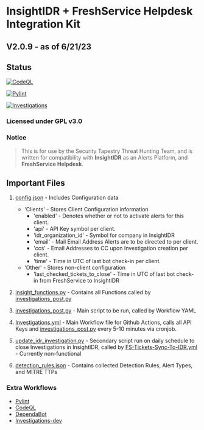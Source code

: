 # InsightIDR + FreshService Helpdesk Integration Kit

## V2.0.9 - as of 6/21/23

## Status

[![CodeQL](https://github.com/SecurityTapestry-Queen/is-fs-integration-st/actions/workflows/codeql.yml/badge.svg?branch=main)](https://github.com/SecurityTapestry-Queen/is-fs-integration-st/actions/workflows/codeql.yml)

[![Pylint](https://github.com/SecurityTapestry-Queen/is-fs-integration-st/actions/workflows/pylint.yml/badge.svg?branch=main)](https://github.com/SecurityTapestry-Queen/is-fs-integration-st/actions/workflows/pylint.yml)

[![Investigations](https://github.com/SecurityTapestry-Queen/is-fs-integration-st/actions/workflows/Investigations.yml/badge.svg?branch=main)](https://github.com/SecurityTapestry-Queen/is-fs-integration-st/actions/workflows/Investigations.yml)

### Licensed under GPL v3.0

### Notice

> This is for use by the Security Tapestry Threat Hunting Team, and is written for compatibility with **InsightIDR** as an Alerts Platform, and **FreshService Helpdesk**.

## Important Files

1. [config.json](config.json) - Includes Configuration data
    - 'Clients' - Stores Client Configuration information
        - 'enabled' - Denotes whether or not to activate alerts for this client.
        - 'api' - API Key symbol per client.
        - 'idr_organization_id' - Symbol for company in InsightIDR
        - 'email' - Mail Email Address Alerts are to be directed to per client.
        - 'ccs' - Email Addresses to CC upon Investigation creation per client.
        - 'time' - Time in UTC of last bot check-in per client.
    - 'Other' - Stores non-client configuration
        - 'last_checked_tickets_to_close' - Time in UTC of last bot check-in from FreshService to InsightIDR

2. [insight_functions.py](insight_functions.py) - Contains all Functions called by [investigations_post.py](investigations_post.py)

3. [investigations_post.py](investigations_post.py) - Main script to be run, called by Workflow YAML

4. [Investigations.yml](.github/workflows/Investigations.yml) - Main Workflow file for Github Actions, calls all API Keys and [investigations_post.py](investigations_post.py) every 5-10 minutes via cronjob.

5. [update_idr_investigation.py](update_idr_investigation.py) - Secondary script run on daily schedule to close Investigations in InsightIDR, called by [FS-Tickets-Sync-To-IDR.yml](.github/workflows/FS-Tickets-Sync-To-IDR.yml) - Currently non-functional

6. [detection_rules.json](detection_rules.json) - Contains collected Detection Rules, Alert Types, and MITRE TTPs

### Extra Workflows

- [Pylint](.github/workflows/pylint.yml)
- [CodeQL](.github/workflows/codeql.yml)
- [DependaBot](.github/dependabot.yml)
- [Investigations-dev](.github/workflows/Investigations-dev.yml)
